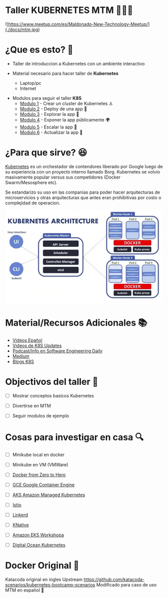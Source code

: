 # Taller KUBERNETES MTM 🔨🐳🚀 

![https://www.meetup.com/es/Maldonado-New-Technology-Meetup/](./docs/mtm.jpg)

# ¿Que es esto? :eyes:

* Taller de introduccion a Kubernetes con un ambiente interactivo

*  Material necesario para hacer taller de **Kubernetes**
   * Laptop/pc
   * Internet
+ Modulos para seguir el taller **K8S**
  + [Modulo 1](https://www.katacoda.com/santicomp2/scenarios/1) - Crear un cluster de Kubernetes ⚓
  + [Modulo 2](https://www.katacoda.com/santicomp2/scenarios/2) - Deploy de una app 🐳
  + [Modulo 3](https://www.katacoda.com/santicomp2/scenarios/3) - Explorar la app 👀
  + [Modulo 4](https://www.katacoda.com/santicomp2/scenarios/4) - Exponer la app públicamente 🌍
  + [Modulo 5](https://www.katacoda.com/santicomp2/scenarios/5) - Escalar la app 🚀
  + [Modulo 6](https://www.katacoda.com/santicomp2/scenarios/6) - Actualizar la app 🔨


# ¿Para que sirve? :satisfied:
[Kubernetes](https://kubernetes.io/es/) es un orchestador de contendores liberado por Google luego de su experiencia con un proyecto interno llamado Borg.
Kubernetes se volvio masivamente popular versus sus competidores (Docker Swarm/Mesosphere etc).

Se estandarizo su uso en las companias para poder hacer arquitecturas de microservicios y otras arquitecturas que antes eran prohibitivas por costo o complejidad de operacion.

![Arquitectura](./docs/k8sarquitecture.jpg)

# Material/Recursos Adicionales  📚
* [Videos Epañol](https://www.youtube.com/watch?v=tNHD8LO2cwM)
* [Videos de K8S Updates](https://www.youtube.com/channel/UCjQU5ZI2mHswy7OOsii_URg)
* [Podcast/Info en Software Engineering Daily](https://softwareengineeringdaily.com/?s=kubernetes)
* [Medium](https://medium.com/@marvin.soto/k8s-t%C3%A9cnicamente-explicados-da9b2748bcca)
* [Blogs K8S](https://learnk8s.io/blog/)


# Objectivos del taller :dart:
* [ ]  Mostrar conceptos basicos Kubernetes
* [ ]  Divertirse en MTM
* [ ]  Seguir modulos de ejemplo



# Cosas para investigar en casa 🔍
* [ ]  Minikube local en docker
* [ ]  Minikube en VM (VMWare)
* [ ]  [Docker from Zero to Hero](https://es.slideshare.net/fazalraja/docker-from-zero-to-hero-81492331)
* [ ]  [GCE Google Container Engine](https://cloud.google.com/kubernetes-engine/?hl=es)
* [ ]  [AKS Amazon Managed Kubernetes](https://aws.amazon.com/es/eks/)
* [ ]  [Istio](https://istio.io/)
* [ ]  [Linkerd](https://linkerd.io/)
* [ ]  [KNative](https://cloud.google.com/knative/)
* [ ]  [Amazon EKS Workshopa](https://eksworkshop.com/)
* [ ]  [Digital Ocean Kubernetes](https://www.digitalocean.com/resources/kubernetes/)


# Docker Original :whale:

Katacoda original en ingles
Upstream https://github.com/katacoda-scenarios/kubernetes-bootcamp-scenarios
Modificado para caso de uso MTM en español :rocket:
